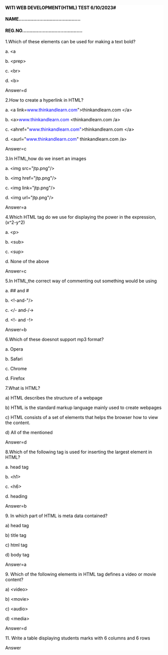 <!DOCTYPE>
<html>
<head>

</head>
<body>
<div style="background-color:white;
color:black;"
>
  
<h4>WITI WEB DEVELOPMENT(HTML) TEST 6/10/2023#</h4>
<h4>NAME..........................................</h4>
<h4>REG.NO.........................................</h4>


<p>1.Which of these elements can be used for making a text bold?</p>

<p>a. &lt;a
<p>b. &lt;prep&gt;</p> 
<p>c. &lt;br&gt;</p>
<p>d. &lt;b&gt;</p>
<p>Answer=d</p>
<p>2.How to create a hyperlink in HTML?</p>
<p>a. &lt;a link=<span style="color:blue">www.thinkandlearn.com</span>"&gt;thinkandlearn.com &lt;/a&gt;</p>
<p>b. &lt;a&gt;<span style="color:blue">www.thinkandlearn.com </span>&lt;thinkandlearn.com /a&gt;</p>
<p>c. &lt;ahref="<span style="color:blue">www.thinkandlearn.com"</span>&gt;thinkandlearn.com &lt;/a&gt;</p>
<p>d. &lt;aurl="<span style="color:blue">www.thinkandlearn.com</span>" thinkandlearn.com /a&gt;</p>
<p>Answer=c</p>
<p>3.In HTML,how do we insert an images</p>
<p>a. &lt;img src="jtp.png"/&gt;</p>
<p>b. &lt;img href="jtp.png"/&gt;</p>
<p>c. &lt;img link="jtp.png"/&gt;</p>
<p>d. &lt;img url="jtp.png"/&gt;</p>
<p>Answer=a</p>
<p>4.Which HTML tag do we use for displaying the power in the expression,(x^2-y^2)</p>
<p>a. &lt;p&gt;</p>
<p>b. &lt;sub&gt;</p>
<p>c. &lt;sup&gt;</p>
<p>d. None of the above</p>
<p>Answer=c</p>
<p>5.In HTML,the correct way of commenting out something would be using</p>
<p>a. ## and #</p>
<p>b. &lt;!-and-"/&gt;</p>
<p>c. &lt;/- and-/-&gt;</p>
<p>d. &lt;!- and -!&gt;</p>
<p>Answer=b</p>
<p>6.Which of these doesnot support mp3 format?
</p>
<div class="grid1">
<p>a. Opera                  
<p>b. Safari
<p>c. Chrome
<p>d. Firefox

<p>7.What is HTML?
</p>
<p>a) HTML describes the structure of a webpage</P>              
<p>b) HTML is the standard markup language mainly used to create webpages</P>
<p>c) HTML consists of a set of elements that helps the browser how to view the content.</P>
<p>d) All of the mentioned</P>
<P>Answer=d</p>

<p>8.Which of the following tag is used for inserting the largest element in HTML?
</p>
<p>a. head tag</p>             
<p>b. &lt;h1&gt;</p>
<p>c. &lt;h6&gt;</p>
<p>d. heading</p>
<p>Answer=b</p>
<p>9. In which part of HTML is meta data contained?
<p>a) head tag</p>              
<p>b) title tag</p>
<p>c) html tag</p>
<p>d) body tag</p>
<p>Answer=a</p>

<p>9. Which of the following elements in HTML tag defines a video or movie content?
<p>a) &lt;video&gt;</p>            
<p>b) &lt;movie&gt;</p>
<p>c) &lt;audio&gt;</p>
<p>d) &lt;media&gt;</p>
<p>Answer=d</p>
<p>11. Write a table displaying students marks with 6 columns and 6 rows
<p>Answer 
</div>
</body>
</html>
